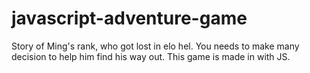 # javascript-adventure-game
Story of Ming's rank, who got lost in elo hel. You needs to make many decision to help him find his way out. This game is made in with JS. 
